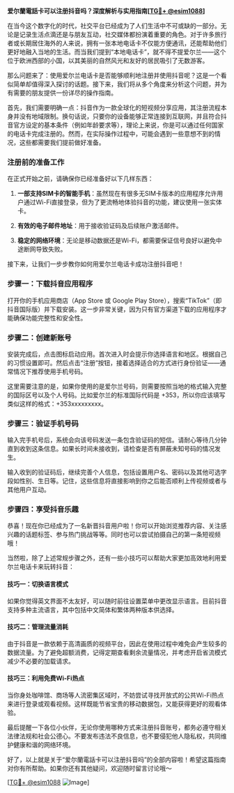 **爱尔蘭電話卡可以注册抖音吗？深度解析与实用指南[[TG💪+ @esim1088](https://t.me/s/esim1088)]**

在当今这个数字化的时代，社交平台已经成为了人们生活中不可或缺的一部分。无论是记录生活点滴还是与朋友互动，社交媒体都扮演着重要的角色。对于许多旅行者或长期居住海外的人来说，拥有一张本地电话卡不仅能方便通讯，还能帮助他们更好地融入当地的生活。而当我们提到“本地电话卡”，就不得不提爱尔兰——这个位于欧洲西部的小国，以其美丽的自然风光和友好的居民吸引了无数游客。

那么问题来了：使用爱尔兰电话卡是否能够顺利地注册并使用抖音呢？这是一个看似简单却值得深入探讨的话题。接下来，我们将从多个角度来分析这个问题，并为有需要的朋友提供一份详尽的操作指南。

首先，我们需要明确一点：抖音作为一款全球化的短视频分享应用，其注册流程本身并没有地域限制。换句话说，只要你的设备能够正常连接到互联网，并且符合抖音官方设定的基本条件（例如年龄要求等），理论上来说，你是可以通过任何国家的电话卡完成注册的。然而，在实际操作过程中，可能会遇到一些意想不到的情况，这些都需要我们提前做好准备。

### 注册前的准备工作

在正式开始之前，请确保你已经准备好以下几样东西：

1. **一部支持SIM卡的智能手机**：虽然现在有很多无SIM卡版本的应用程序允许用户通过Wi-Fi直接登录，但为了更流畅地体验抖音的功能，建议使用一张实体卡。
   
2. **有效的电子邮件地址**：用于接收验证码及后续账户激活邮件。
   
3. **稳定的网络环境**：无论是移动数据还是Wi-Fi，都需要保证信号良好以避免中途断网导致失败。

接下来，让我们一步步教你如何用爱尔兰电话卡成功注册抖音吧！

### 步骤一：下载抖音应用程序

打开你的手机应用商店（App Store 或 Google Play Store），搜索“TikTok”（即抖音国际版）并下载安装。这一步非常关键，因为只有官方渠道下载的应用程序才能确保功能完整性和安全性。

### 步骤二：创建新账号

安装完成后，点击图标启动应用。首次进入时会提示你选择语言和地区。根据自己的习惯设置即可。然后点击“注册”按钮，接着选择适合的方式进行身份验证——通常情况下推荐使用手机号码。

这里需要注意的是，如果你使用的是爱尔兰号码，则需要按照当地的格式输入完整的国际区号以及个人号码。比如爱尔兰的标准国际代码是 +353，所以你应该填写类似这样的格式：+353xxxxxxxxx。

### 步骤三：验证手机号码

输入完手机号后，系统会向该号码发送一条包含验证码的短信。请耐心等待几分钟直到收到这条信息。如果长时间未接收到，请检查是否有屏蔽未知号码的情况发生。

输入收到的验证码后，继续完善个人信息，包括设置用户名、密码以及其他可选字段如性别、生日等。记住，这些信息将直接影响到你之后能否顺利上传视频或者与其他用户互动。

### 步骤四：享受抖音乐趣

恭喜！现在你已经成为了一名新晋抖音用户啦！你可以开始浏览推荐内容、关注感兴趣的话题标签、参与热门挑战等等。同时也可以尝试拍摄自己的第一条短视频哦！

当然啦，除了上述常规步骤之外，还有一些小技巧可以帮助大家更加高效地利用爱尔兰电话卡来玩转抖音：

#### 技巧一：切换语言模式

如果你觉得英文界面不太友好，可以随时前往设置菜单中更改显示语言。目前抖音支持多种主流语言，其中包括中文简体和繁体两种版本供选择。

#### 技巧二：管理流量消耗

由于抖音是一款依赖于高清画质的视频平台，因此在使用过程中难免会产生较多的数据流量。为了避免超额消费，记得定期查看剩余流量情况，并考虑开启省流模式减少不必要的加载请求。

#### 技巧三：利用免费Wi-Fi热点

当你身处咖啡馆、商场等人流密集区域时，不妨尝试寻找开放式的公共Wi-Fi热点来进行登录或观看视频。这样既能节省宝贵的移动数据包，又能获得更好的观看体验。

最后提醒一下各位小伙伴，无论你使用哪种方式来注册抖音账号，都务必遵守相关法律法规和社会公德心。不要发布违法不良信息，也不要侵犯他人隐私权，共同维护健康和谐的网络环境。

好了，以上就是关于“爱尔蘭電話卡可以注册抖音吗”的全部内容啦！希望这篇指南对你有所帮助。如果你还有其他疑问，欢迎随时留言讨论哦～

[[TG💪+ @esim1088](https://t.me/s/esim1088) ![Image](https://i.postimg.cc/4NQfJmqS/Snipaste-2025-05-13-00-14-12.png)]
